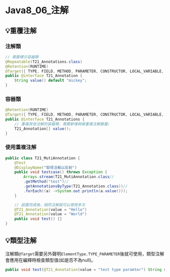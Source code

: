 # Java8_06_注解
## 💡重覆注解
### 注解類
```java
// 需要標示容器類
@Repeatable(T21_Annotations.class)
@Retention(RUNTIME)
@Target({ TYPE, FIELD, METHOD, PARAMETER, CONSTRUCTOR, LOCAL_VARIABLE, ANNOTATION_TYPE, PACKAGE, TYPE_PARAMETER, TYPE_USE })
public @interface T21_Annotation {
    String value() default "mickey";
}
```

### 容器類
```java
@Retention(RUNTIME)
@Target({ TYPE, FIELD, METHOD, PARAMETER, CONSTRUCTOR, LOCAL_VARIABLE, ANNOTATION_TYPE, PACKAGE, TYPE_PARAMETER, TYPE_USE })
public @interface T21_Annotations {
    // 重複其他注解的容器類，需要新增與被重複注解變量;
    T21_Annotation[] value();
}
```

### 使用重複注解
```java
public class T21_MutiAnnotation {
    @Test
    @DisplayName("取得注解以反射")
    public void testcase() throws Exception {
        Arrays.stream(T21_MutiAnnotation.class//
        .getMethod("test")//
        .getAnnotationsByType(T21_Annotation.class))//
        .forEach((a) ->System.out.println(a.value()));
    }

    // 設置完成後，相同注解就可以使用多次
    @T21_Annotation(value = "Hello")
    @T21_Annotation(value = "World")
    public void test() {}
}
```

## 💡類型注解
注解類`@Target`需要另外聲明`ElementType.TYPE_PARAMETER`後就可使用，類型注解會應用在編釋時檢查類型值(如是否不為null)。

```java
public void test(@T21_Annotation(value = "test type paramter") String str) {}
```

